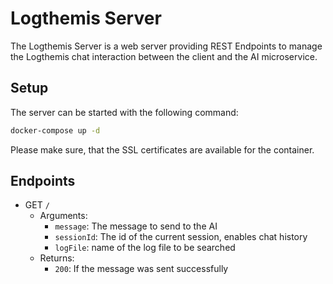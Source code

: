 # Logthemis Server

The Logthemis Server is a web server providing REST Endpoints to manage the Logthemis chat interaction between the client and the AI microservice.

## Setup

The server can be started with the following command:

```bash
docker-compose up -d
```

Please make sure, that the SSL certificates are available for the container.

## Endpoints

- GET `/`
  - Arguments:
    - `message`: The message to send to the AI
    - `sessionId`: The id of the current session, enables chat history
    - `logFile`: name of the log file to be searched
  - Returns:
    - `200`: If the message was sent successfully

